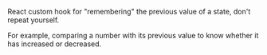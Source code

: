 React custom hook for "remembering" the previous value of a state, don't repeat yourself.

For example, comparing a number with its previous value to know whether it has increased or decreased.
